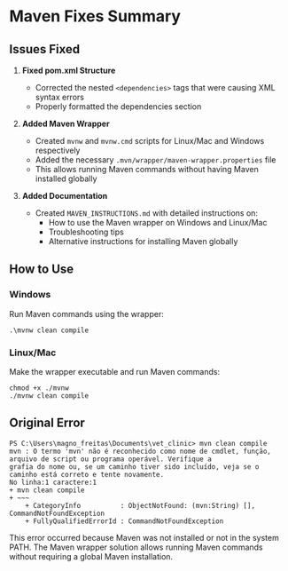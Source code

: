 # Maven Fixes Summary

## Issues Fixed

1. **Fixed pom.xml Structure**
   - Corrected the nested `<dependencies>` tags that were causing XML syntax errors
   - Properly formatted the dependencies section

2. **Added Maven Wrapper**
   - Created `mvnw` and `mvnw.cmd` scripts for Linux/Mac and Windows respectively
   - Added the necessary `.mvn/wrapper/maven-wrapper.properties` file
   - This allows running Maven commands without having Maven installed globally

3. **Added Documentation**
   - Created `MAVEN_INSTRUCTIONS.md` with detailed instructions on:
     - How to use the Maven wrapper on Windows and Linux/Mac
     - Troubleshooting tips
     - Alternative instructions for installing Maven globally

## How to Use

### Windows
Run Maven commands using the wrapper:
```
.\mvnw clean compile
```

### Linux/Mac
Make the wrapper executable and run Maven commands:
```
chmod +x ./mvnw
./mvnw clean compile
```

## Original Error
```
PS C:\Users\magno_freitas\Documents\vet_clinic> mvn clean compile
mvn : O termo 'mvn' não é reconhecido como nome de cmdlet, função, arquivo de script ou programa operável. Verifique a 
grafia do nome ou, se um caminho tiver sido incluído, veja se o caminho está correto e tente novamente.
No linha:1 caractere:1
+ mvn clean compile
+ ~~~
    + CategoryInfo          : ObjectNotFound: (mvn:String) [], CommandNotFoundException
    + FullyQualifiedErrorId : CommandNotFoundException
```

This error occurred because Maven was not installed or not in the system PATH. The Maven wrapper solution allows running Maven commands without requiring a global Maven installation.
